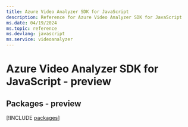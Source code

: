 ```yaml
---
title: Azure Video Analyzer SDK for JavaScript
description: Reference for Azure Video Analyzer SDK for JavaScript
ms.date: 04/19/2024
ms.topic: reference
ms.devlang: javascript
ms.service: videoanalyzer
---
```

# Azure Video Analyzer SDK for JavaScript - preview
## Packages - preview
[!INCLUDE [packages](video-analyzer-index.md)]